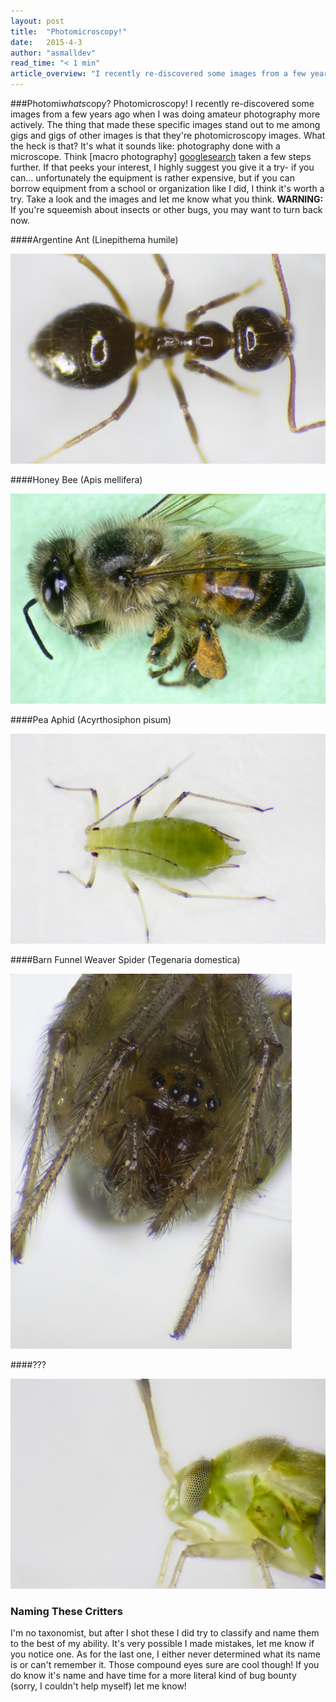 ```yaml
---
layout: post
title:  "Photomicroscopy!"
date:   2015-4-3
author: "asmalldev"
read_time: "< 1 min"
article_overview: "I recently re-discovered some images from a few years ago when I was doing amateur photography more actively. The thing that made these specific images stand out to me among gigs and gigs of other images is that they're photomicroscopy images. What the heck is that? It's what it sounds like: photography done with a microscope. Think macro photography taken a few steps further. If that peeks your interest, I highly suggest you give it a try- if you can... unfortunately the equipment is rather expensive, but if you can borrow equipment from a school or organization like I did, I think it's worth a try. Take a look and the images and let me know what you think. <strong>WARNING:</strong> If you're squeemish about insects or other bugs, you may want to turn back now."
---
```


###Photomi<em>whats</em>copy?
Photomicroscopy! I recently re-discovered some images from a few years ago when I was doing amateur photography more actively. The thing that made these specific images stand out to me among gigs and gigs of other images is that they're photomicroscopy images. What the heck is that? It's what it sounds like: photography done with a microscope. Think [macro photography] [googlesearch] taken a few steps further. If that peeks your interest, I highly suggest you give it a try- if you can... unfortunately the equipment is rather expensive, but if you can borrow equipment from a school or organization like I did, I think it's worth a try. Take a look and the images and let me know what you think. <strong>WARNING:</strong> If you're squeemish about insects or other bugs, you may want to turn back now.

####Argentine Ant (Linepithema humile)
<div class="center_imgs"><img class="post_img_large" src="/img/post1/ant.jpg" alt="Argentine Ant (Linepithema humile)"></div>

####Honey Bee (Apis mellifera)
<div class="center_imgs"><img class="post_img_large" src="/img/post1/bee.jpg" alt="Honey Bee (Apis mellifera)"></div>

####Pea Aphid (Acyrthosiphon pisum)
<div class="center_imgs"><img class="post_img_large" src="/img/post1/aphid.jpg" alt="Pea Aphid (Acyrthosiphon pisum)"></div>

####Barn Funnel Weaver Spider (Tegenaria domestica)
<div class="center_imgs"><img class="post_img_large" src="/img/post1/spider.jpg" alt="Barn Funnel Weaver Spider (Tegenaria domestica)"></div>

####???
<div class="center_imgs"><img class="post_img_large" src="/img/post1/bugeyes.jpg" alt="unknown insect"></div>

### Naming These Critters
I'm no taxonomist, but after I shot these I did try to classify and name them to the best of my ability. It's very possible I made mistakes, let me know if you notice one. As for the last one, I either never determined what its name is or can't remember it. Those compound eyes sure are cool though! If you do know it's name and have time for a more literal kind of bug bounty (sorry, I couldn't help myself) let me know! 

[googlesearch]:http://www.google.com/search?q=macro+photography&es_sm=122&source=lnms&tbm=isch&sa=X&ei=LBokVYKvGoS8sAWB4YDgCA&ved=0CAcQ_AUoAQ&biw=587&bih=621
